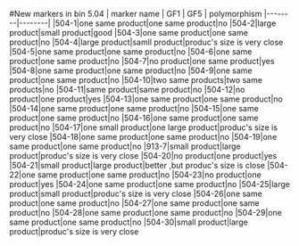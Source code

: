 #New markers in bin 5.04
| marker name | GF1 | GF5 | polymorphism
|--------|--------|
|504-1|one same product|one same product|no
|504-2|large product|small product|good
|504-3|one same product|one same product|no
|504-4|large product|samll product|produc's size is very close 
|504-5|one same product|one same product|no
|504-6|one same product|one same product|no
|504-7|no product|one same product|yes
|504-8|one same product|one same product|no
|504-9|one same product|one same product|no
|504-10|two same products|two same products|no
|504-11|same product|same product|no
|504-12|no product|one product|yes
|504-13|one same product|one same product|no
|504-14|one same product|one same product|no
|504-15|one same product|one same product|no
|504-16|one same product|one same product|no
|504-17|one small product|one large product|produc's size is very close 
|504-18|one same product|one same product|no
|504-19|one same product|one same product|no
|913-7|small product|large product|produc's size is very close 
|504-20|no product|one product|yes
|504-21|small product|large product|better ,but produc's size is close
|504-22|one same product|one same product|no
|504-23|no product|one product|yes
|504-24|one same product|one same product|no
|504-25|large product|small product|produc's size is very close 
|504-26|one same product|one same product|no
|504-27|one same product|one same product|no
|504-28|one same product|one same product|no
|504-29|one same product|one same product|no
|504-30|small product|large product|produc's size is very close 
